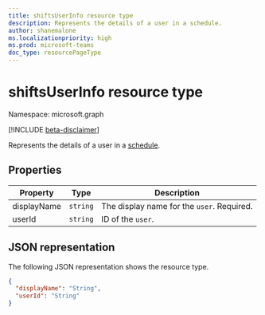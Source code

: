 ```yaml
---
title: shiftsUserInfo resource type
description: Represents the details of a user in a schedule.
author: shanemalone
ms.localizationpriority: high
ms.prod: microsoft-teams
doc_type: resourcePageType
---
```


# shiftsUserInfo resource type

Namespace: microsoft.graph

[!INCLUDE [beta-disclaimer](../../includes/beta-disclaimer.md)]

Represents the details of a user in a [schedule](schedule.md).

## Properties

| Property             | Type                          | Description            |
| -------------------- | ----------------------------- | ---------------------- |
| displayName          | `string`                      | The display name for the `user`. Required.      |
| userId    | `string`                      | ID of the `user`.  

## JSON representation

The following JSON representation shows the resource type.

<!-- {
  "blockType": "resource",
  "@odata.type": "microsoft.graph.shiftsUserInfo"
}-->

```json
{
  "displayName": "String",
  "userId": "String"
}
```

<!-- uuid: 8fcb5dbc-d5aa-4681-8e31-b001d5168d79
2015-10-25 14:57:30 UTC -->

<!--
{
  "type": "#page.annotation",
  "description": "shiftsUserInfo resource",
  "keywords": "",
  "section": "documentation",
  "tocPath": "",
  "suppressions": []
}
-->
